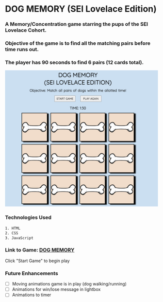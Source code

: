 # DOG MEMORY (SEI Lovelace Edition)
    
### A Memory/Concentration game starring the pups of the SEI Lovelace Cohort.
### Objective of the game is to find all the matching pairs before time runs out.
### The player has 90 seconds to find 6 pairs (12 cards total).

![screenshot of game](Game-Board.png)

### Technologies Used
   
    1. HTML
    2. CSS
    3. JavaScript
    
### Link to Game: [DOG MEMORY](https://shaneyoung91.github.io/Memory-Concentration-Game/)
    
Click "Start Game" to begin play

   
### Future Enhancements
   - [ ] Moving animations game is in play (dog walking/running)
   - [ ] Animations for win/lose message in lightbox
   - [ ] Animations to timer
